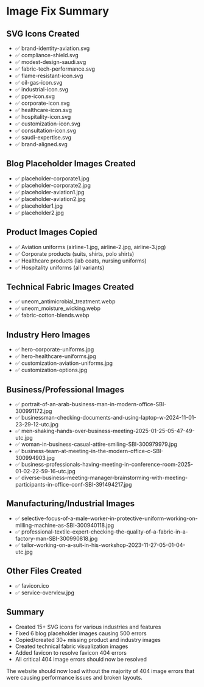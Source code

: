 # Image Fix Summary

## SVG Icons Created
- ✅ brand-identity-aviation.svg
- ✅ compliance-shield.svg
- ✅ modest-design-saudi.svg
- ✅ fabric-tech-performance.svg
- ✅ flame-resistant-icon.svg
- ✅ oil-gas-icon.svg
- ✅ industrial-icon.svg
- ✅ ppe-icon.svg
- ✅ corporate-icon.svg
- ✅ healthcare-icon.svg
- ✅ hospitality-icon.svg
- ✅ customization-icon.svg
- ✅ consultation-icon.svg
- ✅ saudi-expertise.svg
- ✅ brand-aligned.svg

## Blog Placeholder Images Created
- ✅ placeholder-corporate1.jpg
- ✅ placeholder-corporate2.jpg
- ✅ placeholder-aviation1.jpg
- ✅ placeholder-aviation2.jpg
- ✅ placeholder1.jpg
- ✅ placeholder2.jpg

## Product Images Copied
- ✅ Aviation uniforms (airline-1.jpg, airline-2.jpg, airline-3.jpg)
- ✅ Corporate products (suits, shirts, polo shirts)
- ✅ Healthcare products (lab coats, nursing uniforms)
- ✅ Hospitality uniforms (all variants)

## Technical Fabric Images Created
- ✅ uneom_antimicrobial_treatment.webp
- ✅ uneom_moisture_wicking.webp
- ✅ fabric-cotton-blends.webp

## Industry Hero Images
- ✅ hero-corporate-uniforms.jpg
- ✅ hero-healthcare-uniforms.jpg
- ✅ customization-aviation-uniforms.jpg
- ✅ customization-options.jpg

## Business/Professional Images
- ✅ portrait-of-an-arab-business-man-in-modern-office-SBI-300991172.jpg
- ✅ businessman-checking-documents-and-using-laptop-w-2024-11-01-23-29-12-utc.jpg
- ✅ men-shaking-hands-over-business-meeting-2025-01-25-05-47-49-utc.jpg
- ✅ woman-in-business-casual-attire-smiling-SBI-300979979.jpg
- ✅ business-team-at-meeting-in-the-modern-office-c-SBI-300994903.jpg
- ✅ business-professionals-having-meeting-in-conference-room-2025-01-02-22-59-16-utc.jpg
- ✅ diverse-business-meeting-manager-brainstorming-with-meeting-participants-in-office-conf-SBI-391494217.jpg

## Manufacturing/Industrial Images
- ✅ selective-focus-of-a-male-worker-in-protective-uniform-working-on-milling-machine-as-SBI-300940118.jpg
- ✅ professional-textile-expert-checking-the-quality-of-a-fabric-in-a-factory-man-SBI-300990818.jpg
- ✅ tailor-working-on-a-suit-in-his-workshop-2023-11-27-05-01-04-utc.jpg

## Other Files Created
- ✅ favicon.ico
- ✅ service-overview.jpg

## Summary
- Created 15+ SVG icons for various industries and features
- Fixed 6 blog placeholder images causing 500 errors
- Copied/created 30+ missing product and industry images
- Created technical fabric visualization images
- Added favicon to resolve favicon 404 errors
- All critical 404 image errors should now be resolved

The website should now load without the majority of 404 image errors that were causing performance issues and broken layouts.
